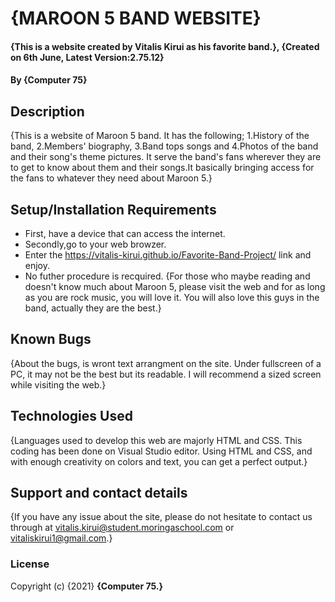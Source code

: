 # {MAROON 5 BAND WEBSITE}
#### {This is a website created by Vitalis Kirui as his favorite band.}, {Created on 6th June, Latest Version:2.75.12}
#### By **{Computer 75}**
## Description
{This is a website of Maroon 5 band. It has the following;
1.History of the band, 
2.Members' biography, 
3.Band tops songs and 
4.Photos of the band and their song's theme pictures.
 It serve the band's fans wherever they are to get to know about them and their songs.It basically bringing access for the fans to whatever they need about Maroon 5.}
## Setup/Installation Requirements
* First, have a device that can access the internet.
* Secondly,go to your web browzer.
* Enter the https://vitalis-kirui.github.io/Favorite-Band-Project/ link and enjoy.
* No futher procedure is recquired.
{For those who maybe reading and doesn't know much about Maroon 5, please visit the web and for as long as you are rock music, you will love it. You will also love this guys in the band, actually they are the best.}
## Known Bugs
{About the bugs, is wront text arrangment on the site. Under fullscreen of a PC, it may not be the best but its readable. I will recommend a sized screen while visiting the web.}
## Technologies Used
{Languages used to develop this web are majorly HTML and CSS. This coding has been done on Visual Studio editor. Using HTML and CSS, and with enough creativity on colors and text, you can get a perfect output.}
## Support and contact details
{If you have any issue about the site, please do not hesitate to contact us through at vitalis.kirui@student.moringaschool.com or vitaliskirui1@gmail.com.}
### License
Copyright (c) {2021} **{Computer 75.}**